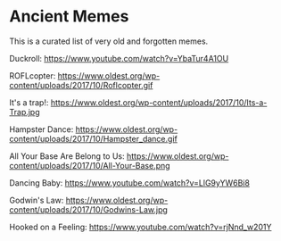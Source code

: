 # Ancient Memes

This is a curated list of very old and forgotten memes.

Duckroll: https://www.youtube.com/watch?v=YbaTur4A1OU

ROFLcopter: https://www.oldest.org/wp-content/uploads/2017/10/Roflcopter.gif

It's a trap!: https://www.oldest.org/wp-content/uploads/2017/10/Its-a-Trap.jpg

Hampster Dance: https://www.oldest.org/wp-content/uploads/2017/10/Hampster_dance.gif

All Your Base Are Belong to Us: https://www.oldest.org/wp-content/uploads/2017/10/All-Your-Base.png

Dancing Baby: https://www.youtube.com/watch?v=LlG9yYW6Bi8

Godwin's Law: https://www.oldest.org/wp-content/uploads/2017/10/Godwins-Law.jpg

Hooked on a Feeling: https://www.youtube.com/watch?v=rjNnd_w201Y
